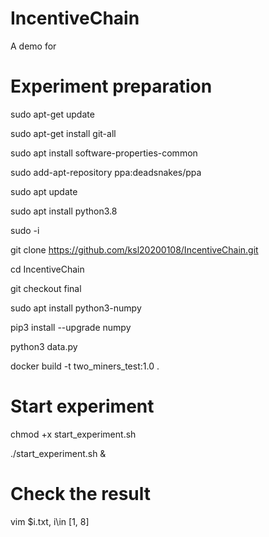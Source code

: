 # IncentiveChain
A demo for

# Experiment preparation
sudo apt-get update

sudo apt-get install git-all

sudo apt install software-properties-common

sudo add-apt-repository ppa:deadsnakes/ppa

sudo apt update

sudo apt install python3.8

sudo -i

git clone https://github.com/ksl20200108/IncentiveChain.git

cd IncentiveChain

git checkout final

sudo apt install python3-numpy

pip3 install --upgrade numpy

python3 data.py

docker build -t two_miners_test:1.0 .

# Start experiment

chmod +x start_experiment.sh

./start_experiment.sh &

# Check the result

vim $i.txt, i\in [1, 8]
